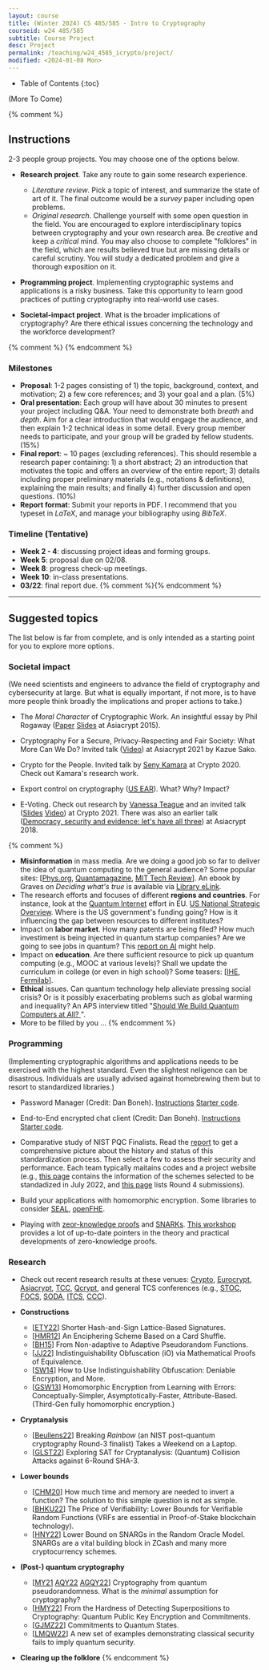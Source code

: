```yaml
---
layout: course
title: (Winter 2024) CS 485/585 - Intro to Cryptography
courseid: w24 485/585
subtitle: Course Project 
desc: Project
permalink: /teaching/w24_4585_icrypto/project/
modified: <2024-01-08 Mon> 
---
```


* Table of Contents
{:toc}

(More To Come)

{% comment %}
## Instructions

2-3 people group projects. You may choose one of the options below.
* **Research project**. Take any route to gain some research
  experience.
  *  _Literature review_. Pick a topic of interest, and summarize the
state of art of it. The final outcome would be a _survey_ paper
including open problems.
  *  _Original research_. Challenge yourself with some open question
   in the field. You are encouraged to explore interdisciplinary
   topics between cryptography and your own research area. Be
   _creative_ and keep a _critical_ mind. You may also choose to
   complete "folklores" in the field, which are results believed true
   but are missing details or careful scrutiny. You will study a
   dedicated problem and give a thorough exposition on it.

*  **Programming project**. Implementing cryptographic systems and
   applications is a risky business. Take this opportunity to learn
   good practices of putting cryptography into real-world use cases.

*  **Societal-impact project**. What is the broader implications of
 cryptography? Are there ethical issues concerning the technology and
 the workforce development?
 
{% comment %} {% endcomment %}

### Milestones

*  **Proposal**: 1-2 pages consisting of 1) the topic, background,
   context, and motivation; 2) a few core references; and 3) your goal
   and a plan. (5%)
*  **Oral presentation**: Each group will have about 30 minutes to
   present your project including Q&A. Your need to demonstrate both
   _breath_ and _depth_. Aim for a clear introduction that would
   engage the audience, and then explain 1-2 technical ideas in some
   detail. Every group member needs to participate, and your group
   will be graded by fellow students. (15%)
*  **Final report**: ~ 10 pages (excluding references). This should
   resemble a research paper containing: 1) a short abstract; 2) an
   introduction that motivates the topic and offers an overview of the
   entire report; 3) details including proper preliminary materials
   (e.g., notations & definitions), explaining the main results; and
   finally 4) further discussion and open questions. (10%)
*  **Report format**: Submit your reports in PDF. I recommend that you
   typeset in _LaTeX_, and manage your bibliography using _BibTeX_.

### Timeline (Tentative)
*  **Week 2 - 4**: discussing project ideas and forming groups.
*  **Week 5**: proposal due on 02/08. 
*  **Week 8**: progress check-up meetings.
*  **Week 10**: in-class presentations. 
*  **03/22**: final report due. 
{% comment %}{% endcomment %}
------ 

## Suggested topics 

The list below is far from complete, and is only intended as a
starting point for you to explore more options. 

### Societal impact
(We need scientists and engineers to advance the field of cryptography
and cybersecurity at large. But what is equally important, if not
more, is to have more people think broadly the implications and proper
actions to take.)

* The _Moral Character_ of Cryptographic Work. An insightful essay by
Phil Rogaway
([Paper](https://www.cs.ucdavis.edu/~rogaway/papers/moral-en.pdf)
[Slides](https://www.cs.ucdavis.edu/~rogaway/papers/ac15.pdf) at
Asiacrypt 2015).

*  Cryptography For a Secure, Privacy-Respecting and Fair Society: What
More Can We Do? Invited talk
([Video](https://www.youtube.com/watch?v=23gfTFLp9Is&ab_channel=TheIACR))
at Asiacrypt 2021 by Kazue Sako.

*  Crypto for the People. Invited talk by [Seny
   Kamara](https://cs.brown.edu/~seny/) at Crypto 2020. Check out
   Kamara's research work.

*  Export control on cryptography ([US
   EAR](https://www.bis.doc.gov/index.php/policy-guidance/encryption)). What?
   Why? Impact?

*  E-Voting. Check out research by [Vanessa
   Teague](https://researchers.anu.edu.au/researchers/teague-v) and an
   invited talk
   ([Slides](https://crypto.iacr.org/2021/slides/CRYPTOTeague.pdf)
   [Video](https://www.youtube.com/watch?v=GLQAf6uTExw&ab_channel=TheIACR))
   at Crypto 2021. There was also an earlier talk ([Democracy,
   security and evidence: let's have all
   three](https://asiacrypt.iacr.org/2018/files/SLIDES/WEDNESDAY/Z411/ASIACRYPT2018.pdf))
   at Asiacrypt 2018.

{% comment %} 
* **Misinformation** in mass media.  Are we doing a good job so far to
  deliver the idea of quantum computing to the general audience? Some
  popular sites: [[Phys.org](https://m.phys.org/),
  [Quantamagazine](https://www.quantamagazine.org/tag/quantum-computing/),
  [MIT Tech
  Review](https://www.technologyreview.com/topic/computing/quantum-computing/)]. An
  ebook by Graves on _Deciding what's true_ is available via [Library
  eLink](https://search.library.pdx.edu/primo-explore/fulldisplay?docid=CP71268037550001451&vid=PSU&search_scope=all&tab=default_tab&lang=en_US&context=L).
* The research efforts and focuses of different **regions and
  countries**. For instance, look at the [Quantum Internet](http://quantum-internet.team/) effort in EU. [US National Strategic Overview](https://www.whitehouse.gov/wp-content/uploads/2018/09/National-Strategic-Overview-for-Quantum-Information-Science.pdf). Where is the US government's funding going? How is it influencing the gap between resources to different institutes? 
* Impact on **labor market**. How many patents are being filed? How
  much investiment is being injected in quantum startup companies?
  Are we going to see jobs in quantum? This [report on
  AI](https://web.stanford.edu/~mww/webb_jmp.pdf) might help.
* Impact on **education**. Are there sufficient resource to pick up
  quantum computing (e.g., MOOC at various levels)? Shall we update
  the curriculum in college (or even in high school)? Some teasers:
  [[IHE](https://www.insidehighered.com/digital-learning/blogs/online-trending-now/quantum-leap-future-education), [Fermilab](https://arxiv.org/pdf/2004.07206.pdf)]. 
* **Ethical** issues. Can quantum technology help alleviate pressing
  social crisis? Or is it possibly exacerbating problems such as
  global warming and inequality? An APS interview titled "[Should We Build Quantum Computers at All?
](https://www.aps.org/publications/apsnews/202209/build-quantum.cfm)".
* More to be filled by you ...
{% endcomment %}

### Programming 

(Implementing cryptographic algorithms and applications needs to be
exercised with the highest standard. Even the slightest neligence can
be disastrous. Individuals are usually advised against homebrewing
them but to resort to standardized libraries.) 

*  Password Manager (Credit: Dan
   Boneh). [Instructions](https://crypto.stanford.edu/~dabo/courses/cs255_winter22/hw_and_proj/proj1.pdf)
   [Starter code](https://crypto.stanford.edu/~dabo/courses/cs255_winter22/hw_and_proj/proj1.zip).

*  End-to-End encrypted chat client (Credit: Dan
   Boneh). [Instructions](https://crypto.stanford.edu/~dabo/courses/cs255_winter22/hw_and_proj/proj2.pdf)
   [Starter code](https://crypto.stanford.edu/~dabo/courses/cs255_winter22/hw_and_proj/proj2.zip). 
   
*  Comparative study of NIST PQC Finalists. Read the
   [report](https://csrc.nist.gov/publications/detail/nistir/8413/final)
   to get a comprehensive picture about the history and status of this
   standardization process. Then select a few to assess their security
   and performance. Each team typically maitains codes and a project
   website (e.g., [this
   page](https://csrc.nist.gov/Projects/post-quantum-cryptography/selected-algorithms-2022)
   contains the information of the schemes selected to be standadized
   in July 2022, and [this
   page](https://csrc.nist.gov/Projects/post-quantum-cryptography/round-4-submissions)
   lists Round 4 submissions).

*  Build your applications with homomorphic encryption. Some libraries
   to consider
   [SEAL](https://www.microsoft.com/en-us/research/project/microsoft-seal/),
   [openFHE](https://www.openfhe.org/).

*   Playing with [zeor-knowledge proofs](https://zkproof.org/) and
    [SNARKs](https://z.cash/technology/zksnarks/). [This
    workshop](https://rdi.berkeley.edu/zkp-workshop-2022/) provides a
    lot of up-to-date pointers in the theory and practical
    developments of zero-knowledge proofs.


### Research 

*  Check out recent research results at these venues:
[Crypto](http://www.iacr.org/meetings/crypto/),
[Eurocrypt](https://www.iacr.org/meetings/eurocrypt/),
[Asiacrypt](https://www.iacr.org/meetings/asiacrypt/),
[TCC](https://www.iacr.org/meetings/tcc/),
[Qcrypt](https://2022.qcrypt.net/), and general TCS conferences (e.g.,
[STOC](http://acm-stoc.org/), [FOCS](http://ieee-focs.org/),
[SODA](http://www.siam.org/meetings/archives.php#SODA),
[ITCS](http://itcs-conf.org/),
[CCC](https://computationalcomplexity.org/)).

*  **Constructions**
    * [[ETY22](https://eprint.iacr.org/2022/785)] Shorter Hash-and-Sign
    Lattice-Based Signatures.
    *  [[HMR12](https://arxiv.org/abs/1208.1176)] An Enciphering Scheme
     Based on a Card Shuffle.
    * [[BH15](https://link.springer.com/article/10.1007/s00145-013-9169-2)]
    From Non-adaptive to Adaptive Pseudorandom Functions.
    * [[JJ22](https://eprint.iacr.org/2022/1430)] Indistinguishability
    Obfuscation (iO) via Mathematical Proofs of Equivalence.
    * [[SW14](https://eprint.iacr.org/2013/454)] How to Use
    Indistinguishability Obfuscation: Deniable Encryption, and More.
    * [[GSW13](https://eprint.iacr.org/2013/340)] Homomorphic
    Encryption from Learning with Errors: Conceptually-Simpler,
    Asymptotically-Faster, Attribute-Based. (Third-Gen fully
    homomorphic encryption.)

*  **Cryptanalysis**
    * [[Beullens22](https://eprint.iacr.org/2022/214)] Breaking
    _Rainbow_ (an NIST post-quantum cryptography Round-3 finalist)
    Takes a Weekend on a Laptop.
    * [[GLST22](https://eprint.iacr.org/2022/184)] Exploring SAT for
    Cryptanalysis: (Quantum) Collision Attacks against 6-Round SHA-3.

*  **Lower bounds**
    * [[CHM20](https://eprint.iacr.org/2020/687)] How much time and
    memory are needed to invert a function? The solution to this
    simple question is not as simple.
    * [[BHKU22](https://eprint.iacr.org/2022/762)] The Price of
    Verifiability: Lower Bounds for Verifiable Random Functions (VRFs
    are essential in Proof-of-Stake blockchain technology).
    * [[HNY22](https://eprint.iacr.org/2022/178)] Lower Bound on SNARGs
    in the Random Oracle Model. SNARGs are a vital building block in
    ZCash and many more cryptocurrency schemes.
  
* **(Post-) quantum cryptography**
  *  [[MY21](https://arxiv.org/abs/2112.06369)
     [AQY22](https://arxiv.org/abs/2112.10020)
     [AGQY22](https://arxiv.org/abs/2211.01444)] Cryptography from
     quantum pseudorandomness. What is the _minimal_ assumption for
     cryptography?
  *  [[HMY22](https://arxiv.org/abs/2210.05978)] From the Hardness of
     Detecting Superpositions to Cryptography: Quantum Public Key
     Encryption and Commitments.
  *  [[GJMZ22](https://eprint.iacr.org/2022/1358)] Commitments to
     Quantum States.
  *  [[LMQW22](https://eprint.iacr.org/2022/869)] A new set of
     examples demonstrating classical security fails to imply quantum
     security. 

* **Clearing up the folklore**
{% endcomment %}
